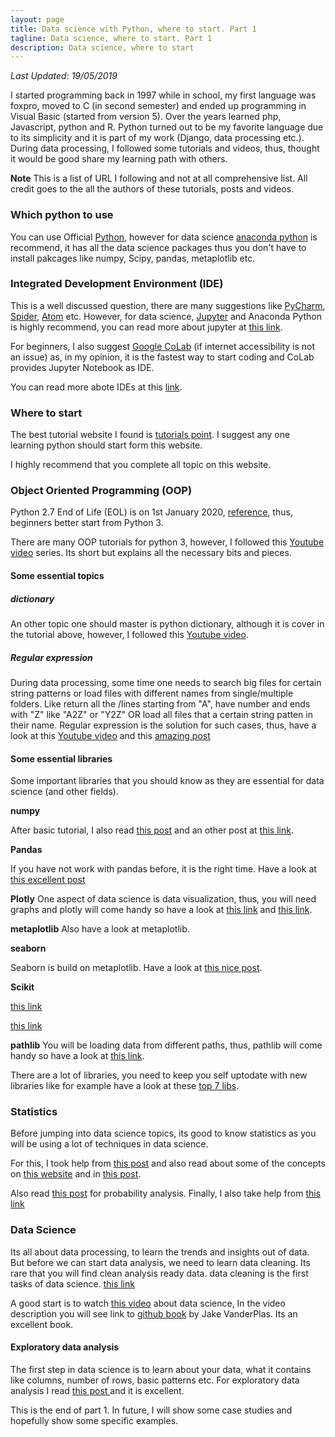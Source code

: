 ```yaml
---
layout: page
title: Data science with Python, where to start. Part 1
tagline: Data science, where to start. Part 1
description: Data science, where to start
---
```

*Last Updated: 19/05/2019*

I started programming back in 1997 while in school, my first language was foxpro, moved to C (in second semester) and ended up programming in Visual Basic (started from version 5). Over the years learned php, Javascript, python and R. Python turned out to be my favorite language due to its simplicity and it is part of my work (Django, data processing etc.). During data processing, I followed some tutorials and videos, thus, thought it would be good share my learning path with others.

__Note__ This is a list of URL I following and not at all comprehensive list. All credit goes to the all the authors of these tutorials, posts and videos.

### Which python to use
You can use Official [Python](https://www.python.org/
), however for data science [anaconda python](https://www.anaconda.com/distribution/) is recommend, it has all the data science packages thus you don't have to install pakcages like numpy, Scipy, pandas, metaplotlib etc.   

### Integrated Development Environment (IDE)
This is a well discussed question, there are many suggestions like [PyCharm](https://www.jetbrains.com/pycharm/), [Spider](https://www.spyder-ide.org/), [Atom](https://atom.io/) etc. However, for data science, [Jupyter](https://jupyter.org/) and Anaconda Python is highly recommend, you can read more about jupyter at [this link](https://www.datacamp.com/community/tutorials/tutorial-jupyter-notebook?utm_source=adwords_ppc&utm_campaignid=1455363063&utm_adgroupid=65083631748&utm_device=c&utm_keyword=&utm_matchtype=b&utm_network=g&utm_adpostion=1t1&utm_creative=332602034364&utm_targetid=aud-299261629574:dsa-473406581035&utm_loc_interest_ms=&utm_loc_physical_ms=9076848&gclid=EAIaIQobChMI_LzB-MeQ4gIVCIXVCh1x1A-OEAAYASAAEgLETPD_BwE).

For beginners, I also suggest [Google CoLab](https://colab.research.google.com/) (if internet accessibility is not an issue) as, in my opinion, it is the fastest way to start coding and CoLab provides Jupyter Notebook as IDE.

You can read more abote IDEs at this [link](https://www.datacamp.com/community/tutorials/data-science-python-ide?utm_source=adwords_ppc&utm_campaignid=1455363063&utm_adgroupid=65083631748&utm_device=c&utm_keyword=&utm_matchtype=b&utm_network=g&utm_adpostion=1t1&utm_creative=278443377092&utm_targetid=aud-299261629574:dsa-473406587035&utm_loc_interest_ms=&utm_loc_physical_ms=9076848&gclid=EAIaIQobChMIkN-Oo-2l4gIVkUPTCh3h6gN7EAAYASAAEgJ99PD_BwE).

### Where to start
The best tutorial website I found is [tutorials point](https://www.tutorialspoint.com/python/). I suggest any one learning python should start form this website.   

I highly recommend that you complete all topic on this website.

### Object Oriented Programming (OOP)
Python 2.7 End of Life (EOL) is on 1st January 2020, [reference](https://www.anaconda.com/end-of-life-eol-for-python-2-7-is-coming-are-you-ready/), thus, beginners better start from Python 3.

There are many OOP tutorials for python 3, however, I followed this [Youtube video](https://www.youtube.com/watch?v=ZDa-Z5JzLYM&amp=&feature=youtu.be&amp=&fbclid=IwAR1adWPPtb_wIVn9v8qr_fyNC4lBYD3xtu0kWYA6FGefpsK_zfWrdS9Sfgg) series. Its short but explains all the necessary bits and pieces.  

#### Some essential topics

##### dictionary
An other topic one should master is python dictionary, although it is cover in the tutorial above, however, I followed this [Youtube video](https://www.youtube.com/watch?v=daefaLgNkw0).  

##### Regular expression
During data processing, some time one needs to search big files for certain string patterns or load files with different names from single/multiple folders. Like return all the /lines starting from "A", have number and ends with "Z" like "A2Z" or "Y2Z" OR load all files that a certain string patten in their name. Regular expression is the solution for such cases, thus, have a look at this [Youtube video](https://www.youtube.com/watch?v=WQlKPdKVXfw&amp=&index=11&amp=&fbclid=IwAR256F4TxtMmIR7_YfvdqZDtUFTsl3vXZatXrm9XYG4R_sFE2CRfiMY4-CE) and this [amazing post](https://medium.com/factory-mind/regex-tutorial-a-simple-cheatsheet-by-examples-649dc1c3f285)


#### Some essential libraries
Some important libraries that you should know as they are essential for data science (and other fields).

__numpy__

After basic tutorial, I also read [this post](https://towardsdatascience.com/practical-numpy-understanding-python-library-through-its-functions-adf2e3841894) and an other post at [this link](https://medium.com/fintechexplained/why-should-we-use-numpy-c14a4fb03ee9).

__Pandas__

 If you have not work with pandas before, it is the right time. Have a look at [this excellent post](https://medium.com/kitepython/pandas-tutorial-da4dd84edd00)

__Plotly__
One aspect of data science is data visualization, thus, you will need graphs and plotly will come handy so have a look at [this link](https://towardsdatascience.com/the-next-level-of-data-visualization-in-python-dd6e99039d5e) and [this link](https://techarena51.com/blog/how-to-visualise-data-in-python-3-with-plotly/?utm_source=fb-page&fbclid=IwAR3eP1wi67PSo7-zo2DqDGS3Wv9ZdRnwRdOC0gOHDRyY3C0pUtiJ1_kDDko).

__metaplotlib__
Also have a look at metaplotlib.

__seaborn__

Seaborn is build on metaplotlib. Have a look at [this nice post](https://medium.com/@neuralnets/data-visualization-with-python-and-seaborn-part-1-29c9478a8700).

__Scikit__

[this link](https://towardsdatascience.com/an-introduction-to-scikit-learn-the-gold-standard-of-python-machine-learning-e2b9238a98ab)

[this link](https://www.youtube.com/watch?v=Yd5oEIBFQ_E)

__pathlib__
You will be loading data from different paths, thus, pathlib will come handy so have a look at [this link](https://treyhunner.com/2018/12/why-you-should-be-using-pathlib/?fbclid=IwAR3JpO679KfQuZjfB4eRBH4nX4eIvU2MsQpWsj6Em7HoSqkNnRQJI9l_Odc).

There are a lot of libraries, you need to keep you self uptodate with new libraries like for example have a look at these [top 7 libs](https://heartbeat.fritz.ai/top-7-libraries-and-packages-of-the-year-for-data-science-and-ai-python-r-6b7cca2bf000).  


### Statistics
Before jumping into data science topics, its good to know statistics as you will be using a lot of techniques in data science.

For this, I took help from [this post](https://towardsdatascience.com/python-tutorial-short-stop-to-introduce-main-statistical-concepts-8213724550f4) and also read about some of the concepts on [this website](https://towardsdatascience.com/python-tutorial-short-stop-to-introduce-main-statistical-concepts-8213724550f4) and in [this post](https://medium.com/diogo-menezes-borges/introduction-to-statistics-for-data-science-16a188a400ca).


Also read [this post](https://medium.com/@Saslow/simulating-probability-events-in-python-5dd29e34e381) for probability analysis.  Finally, I also take help from [this link]((https://www.dummies.com/education/math/statistics/))

### Data Science
Its all about data processing, to learn the trends and insights out of data. But before we can start data analysis, we need to learn data cleaning. Its rare that you will find clean analysis ready data. data cleaning is the first tasks of data science.
[this link](https://towardsdatascience.com/the-complete-beginners-guide-to-data-cleaning-and-preprocessing-2070b7d4c6d)

A good start is to watch [this video](https://www.youtube.com/watch?v=eTxyviU0Ddo) about data science, In the video description you will see link to [github book](https://github.com/jakevdp/PythonDataScienceHandbook/blob/8a34a4f653bdbdc01415a94dc20d4e9b97438965/notebooks/Index.ipynb) by Jake VanderPlas. Its an excellent book.   

#### Exploratory data analysis
The first step in data science is to learn about your data, what it contains like columns, number of rows, basic patterns etc. For exploratory data analysis I read [this post ](https://towardsdatascience.com/exploratory-data-analysis-8fc1cb20fd15) and it is excellent.

This is the end of part 1. In future, I will show some case studies and hopefully show some specific examples.
